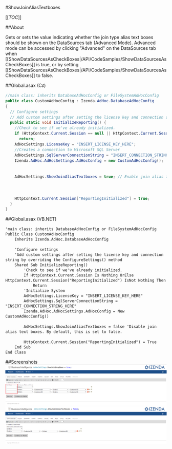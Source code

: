 #ShowJoinAliasTextboxes

[[_TOC_]]

##About

Gets or sets the value indicating whether the join type alias text boxes should be shown on the DataSources tab (Advanced Mode). Advanced mode can be accessed by clicking "Advanced" on the DataSources tab when [[ShowDataSourcesAsCheckBoxes|/API/CodeSamples/ShowDataSourcesAsCheckBoxes]] is true, or by setting [[ShowDataSourcesAsCheckBoxes|/API/CodeSamples/ShowDataSourcesAsCheckBoxes]] to false.

##Global.asax (C♯)

```csharp
//main class: inherits DatabaseAdHocConfig or FileSystemAdHocConfig
public class CustomAdHocConfig : Izenda.AdHoc.DatabaseAdHocConfig
{
  // Configure settings
  // Add custom settings after setting the license key and connection string by overriding the ConfigureSettings() method
  public static void InitializeReporting() {
    //Check to see if we've already initialized.
    if (HttpContext.Current.Session == null || HttpContext.Current.Session["ReportingInitialized"] != null)
      return;
    AdHocSettings.LicenseKey = "INSERT_LICENSE_KEY_HERE";
    //Creates a connection to Microsoft SQL Server
    AdHocSettings.SqlServerConnectionString = "INSERT_CONNECTION_STRING_HERE";
    Izenda.AdHoc.AdHocSettings.AdHocConfig = new CustomAdHocConfig();


    AdHocSettings.ShowJoinAliasTextboxes = true; // Enable join alias text boxes



    HttpContext.Current.Session["ReportingInitialized"] = true;
  }
}
```

##Global.asax (VB.NET)

```visualbasic
'main class: inherits DatabaseAdHocConfig or FileSystemAdHocConfig
Public Class CustomAdHocConfig
    Inherits Izenda.AdHoc.DatabaseAdHocConfig

    'Configure settings
    'Add custom settings after setting the license key and connection string by overriding the ConfigureSettings() method
    Shared Sub InitializeReporting()
        'Check to see if we've already initialized.
        If HttpContext.Current.Session Is Nothing OrElse HttpContext.Current.Session("ReportingInitialized") IsNot Nothing Then
            Return
        'Initialize System
        AdHocSettings.LicenseKey = "INSERT_LICENSE_KEY_HERE"
        AdHocSettings.SqlServerConnectionString = "INSERT_CONNECTION_STRING_HERE"
        Izenda.AdHoc.AdHocSettings.AdHocConfig = New CustomAdHocConfig()

        AdHocSettings.ShowJoinAliasTextboxes = false 'Disable join alias text boxes. By default, this is set to false.

        HttpContext.Current.Session("ReportingInitialized") = True
    End Sub
End Class
```

##Screenshots
![](/API/CodeSamples/ShowJoinAliasTextboxes/Aliasing_TextBox.png)
![](/API/CodeSamples/ShowJoinAliasTextboxes/No_Aliasing_TextBox.png)